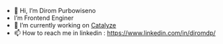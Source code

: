 - 👋 Hi, I’m Dirom Purbowiseno
- I’m Frontend Enginer
- 🌱 I’m currently working on [Catalyze](https://catalyzecommunications.com/)
- 📫 How to reach me in linkedin : https://www.linkedin.com/in/diromdp/
